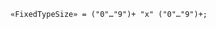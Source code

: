 <!-- This file is generated automatically by infrastructure scripts. Please don't edit by hand. -->

```{ .ebnf .slang-ebnf #FixedTypeSize }
«FixedTypeSize» = ("0"…"9")+ "x" ("0"…"9")+;
```
